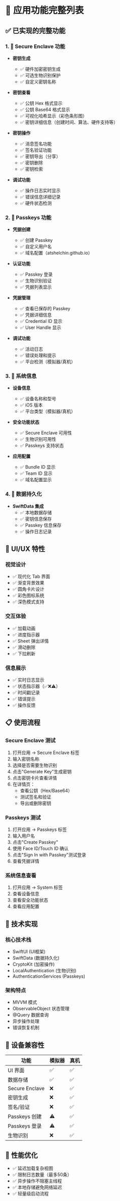 # 🎯 应用功能完整列表

## ✅ 已实现的完整功能

### 1. 🔐 Secure Enclave 功能
- **密钥生成**
  - ✅ 硬件加密密钥生成
  - ✅ 可选生物识别保护
  - ✅ 自定义密钥名称
  
- **密钥查看**
  - ✅ 公钥 Hex 格式显示
  - ✅ 公钥 Base64 格式显示
  - ✅ 可视化哈希显示（彩色条形图）
  - ✅ 密钥详细信息（创建时间、算法、硬件支持等）
  
- **密钥操作**
  - ✅ 消息签名功能
  - ✅ 签名验证功能
  - ✅ 密钥导出（分享）
  - ✅ 密钥删除
  - ✅ 密钥检索
  
- **调试功能**
  - ✅ 操作日志实时显示
  - ✅ 错误信息详细记录
  - ✅ 硬件状态检测

### 2. 🔑 Passkeys 功能
- **凭据创建**
  - ✅ 创建 Passkey
  - ✅ 自定义用户名
  - ✅ 域名配置（atshelchin.github.io）
  
- **认证功能**
  - ✅ Passkey 登录
  - ✅ 生物识别验证
  - ✅ 凭据列表显示
  
- **凭据管理**
  - ✅ 查看已保存的 Passkey
  - ✅ 凭据详细信息
  - ✅ Credential ID 显示
  - ✅ User Handle 显示
  
- **调试功能**
  - ✅ 活动日志
  - ✅ 错误处理和提示
  - ✅ 平台检测（模拟器/真机）

### 3. 📱 系统信息
- **设备信息**
  - ✅ 设备名称和型号
  - ✅ iOS 版本
  - ✅ 平台类型（模拟器/真机）
  
- **安全功能状态**
  - ✅ Secure Enclave 可用性
  - ✅ 生物识别可用性
  - ✅ Passkeys 支持状态
  
- **应用配置**
  - ✅ Bundle ID 显示
  - ✅ Team ID 显示
  - ✅ 域名配置显示

### 4. 💾 数据持久化
- **SwiftData 集成**
  - ✅ 本地数据存储
  - ✅ 密钥信息保存
  - ✅ Passkey 信息保存
  - ✅ 操作日志记录

## 🎨 UI/UX 特性

### 视觉设计
- ✅ 现代化 Tab 界面
- ✅ 渐变背景效果
- ✅ 圆角卡片设计
- ✅ 彩色图标系统
- ✅ 深色模式支持

### 交互体验
- ✅ 加载动画
- ✅ 进度指示器
- ✅ Sheet 弹出详情
- ✅ 滑动删除
- ✅ 下拉刷新

### 信息展示
- ✅ 实时日志显示
- ✅ 状态指示器（✅❌⚠️）
- ✅ 时间戳记录
- ✅ 错误提示
- ✅ 操作反馈

## 📋 使用流程

### Secure Enclave 测试
1. 打开应用 → Secure Enclave 标签
2. 输入密钥名称
3. 选择是否需要生物识别
4. 点击"Generate Key"生成密钥
5. 点击密钥卡片查看详情
6. 在详情页：
   - 查看公钥（Hex/Base64）
   - 测试签名和验证
   - 导出或删除密钥

### Passkeys 测试
1. 打开应用 → Passkeys 标签
2. 输入用户名
3. 点击"Create Passkey"
4. 使用 Face ID/Touch ID 确认
5. 点击"Sign In with Passkey"测试登录
6. 查看凭据详情

### 系统信息查看
1. 打开应用 → System 标签
2. 查看设备信息
3. 查看安全功能状态
4. 查看应用配置

## 🔧 技术实现

### 核心技术栈
- SwiftUI (UI框架)
- SwiftData (数据持久化)
- CryptoKit (加密操作)
- LocalAuthentication (生物识别)
- AuthenticationServices (Passkeys)

### 架构特点
- MVVM 模式
- ObservableObject 状态管理
- @Query 数据查询
- 异步操作处理
- 错误恢复机制

## 📱 设备兼容性

| 功能 | 模拟器 | 真机 |
|------|---------|------|
| UI 界面 | ✅ | ✅ |
| 数据存储 | ✅ | ✅ |
| Secure Enclave | ❌ | ✅ |
| 密钥生成 | ❌ | ✅ |
| 签名/验证 | ❌ | ✅ |
| Passkeys 创建 | ⚠️ | ✅ |
| Passkeys 登录 | ⚠️ | ✅ |
| 生物识别 | ❌ | ✅ |

## 🚀 性能优化

- ✅ 延迟加载复杂视图
- ✅ 限制日志数量（最多50条）
- ✅ 异步操作不阻塞主线程
- ✅ 本地存储避免网络延迟
- ✅ 轻量级启动流程